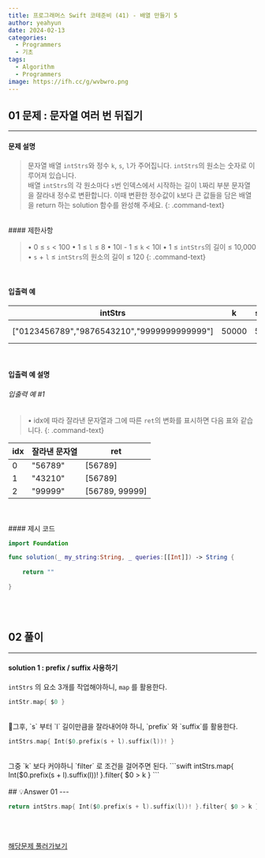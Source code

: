 ```yaml
---
title: 프로그래머스 Swift 코테준비 (41) - 배열 만들기 5
author: yeahyun
date: 2024-02-13
categories:
  - Programmers
  - 기초
tags:
  - Algorithm
  - Programmers
image: https://ifh.cc/g/wvbwro.png
---
```

## 01 문제 :  문자열 여러 번 뒤집기

---
#### 문제 설명

>문자열 배열 `intStrs`와 정수 `k`, `s`, `l`가 주어집니다. `intStrs`의 원소는 숫자로 이루어져 있습니다.   
>배열 `intStrs`의 각 원소마다 `s`번 인덱스에서 시작하는 길이 `l`짜리 부분 문자열을 잘라내 정수로 변환합니다. 이때 변환한 정수값이 `k`보다 큰 값들을 담은 배열을 return 하는 solution 함수를 완성해 주세요.
{: .command-text}

<BR>
#### 제한사항

>• 0 ≤ `s` < 100
>• 1 ≤ `l` ≤ 8
>• 10l - 1 ≤ `k` < 10l
>• 1 ≤ `intStrs`의 길이 ≤ 10,000
>	• `s` + `l` ≤ `intStrs`의 원소의 길이 ≤ 120
{: .command-text}
<BR>

#### 입출력 예

|intStrs|k|s|l|result|
|---|---|---|---|---|
|["0123456789","9876543210","9999999999999"]|50000|5|5|[56789, 99999]|

<BR>

#### 입출력 예 설명

###### 입출력 예 #1

>• idx에 따라 잘라낸 문자열과 그에 따른 `ret`의 변화를 표시하면 다음 표와 같습니다.
{: .command-text}

|idx|잘라낸 문자열|ret|
|---|---|---|
|0|"56789"|[56789]|
|1|"43210"|[56789]|
|2|"99999"|[56789, 99999]

<br>

<br>
#### 제시 코드

```swift
import Foundation

func solution(_ my_string:String, _ queries:[[Int]]) -> String {
    
    return ""
    
}
```

<br>
<br>

## 02 풀이 
---

#### solution 1 : prefix / suffix 사용하기

`intStrs` 의 요소 3개를 작업해야하니, `map` 를 활용한다.

```swift
intStr.map{ $0 }
```

<br>
그후, `s` 부터 `l` 길이만큼을 잘라내어야 하니, `prefix` 와 `suffix`를 활용한다.

```swift
intStrs.map{ Int($0.prefix(s + l).suffix(l))! }
```
<br>
그중 `k` 보다 커야하니 `filter` 로 조건을 걸어주면 된다.
```swift
intStrs.map{ Int($0.prefix(s + l).suffix(l))! }.filter{ $0 > k }
```


<br>
<br>
## 💡Answer 01
---

```swift
return intStrs.map{ Int($0.prefix(s + l).suffix(l))! }.filter{ $0 > k }
```

<br>
<br>

[해당문제 풀러가보기](https://school.programmers.co.kr/learn/courses/30/lessons/181912)